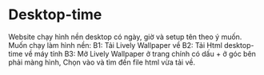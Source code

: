 # Desktop-time
Website chạy hình nền desktop có ngày, giờ và setup tên theo ý muốn.
Muốn chạy làm hình nền: 
B1: Tải Lively Wallpaper về 
B2: Tải Html desktop- time về máy tính
B3: Mở Lively Wallpaper ở trang chính có dấu + ở góc bên phải màng hình, Chọn vào và tìm đến file html vừa tải về.
